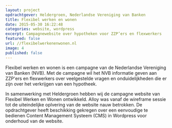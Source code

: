 ```yaml
---
layout: project
opdrachtgever: Heldergroen, Nederlandse Vereniging van Banken
title: Flexibel werken en wonen
date: 2015-05-30 16:22:48
categories: website, wordpress
excerpt: Campagnewebsite over hypotheken voor ZZP’ers en flexwerkers
featured: false
url: //flexibelwerkenenwonen.nl
image: 4
published: false
---
```

Flexibel werken en wonen is een campagne van de Nederlandse Vereniging van Banken (NVB). Met de campagne wil het NVB informatie geven aan ZZP'ers en flexwerkers over veelgestelde vragen en onduidelijkheden die er zijn over het verkrijgen van een hypotheek.

In samenwerking met Heldergroen hebben wij de campagne website van Flexibel Werken en Wonen ontwikkeld. Alloy was vanaf de wireframe sessie tot de uiteindelijke oplvering van de website nauw betrokken. De opdrachtgever heeft beschikking gekregen over een eenvoudige te bedienen Content Management Systeem (CMS) in Wordpress voor onderhoud van de website.

